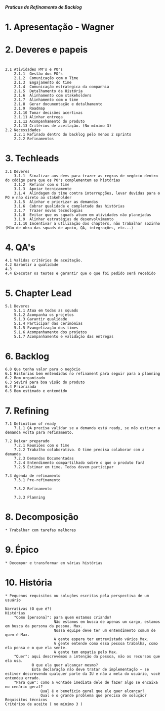 ***Praticas de Refinamento de Backlog***
# 1. Apresentação - Wagner <h1>
# 2. Deveres e papeis <h1>
	2.1 Atividades PM's e PO's
		2.1.1  Gestão dos PO's 
		2.1.2  Comunicação com o Time
		2.1.3  Engajamento do time
		2.1.4  Comunicação estrategica da companhia
		2.1.5  Detalhamento da História
		2.1.6  Alinhamento com stakeholders
		2.1.7  Alinhamento com o time
		2.1.8  Gerar documentação e detalhamento
		2.1.9  Roadmap
		2.1.10 Tomar decisões acertivas
		2.1.11 Alinhar entrega
		2.1.12 Acompanhamento do produto
		2.1.13 Critérios de aceitação. (No mínimo 3)
	2.2 Necessidades
		2.2.1 Refinado dentro do backlog pelo menos 2 sprints
		2.2.2 Refinamentos 
# 3. Techleads
	3.1 Deveres
		3.1.1  Sinalizar aos devs para trazer as regras de negócio dentro do código para que os PO's complementem as histórias
		3.1.2  Refinar com o time
		3.1.3  Apoiar tecnicamente
		3.1.4  Alindagem do time contra interrupções, levar duvidas para o PO e não direto ao stakeholder
		3.1.5  Alinhar e priorizar as demandas
		3.1.6  Cobrar qualidade e completude das histórias
		3.1.7  Trazer novas tecnologias
		3.1.8  Evitar que os squads atuem em atividades não planejadas
		3.1.9  Alinhar estratégias de desenvolvimento
		3.1.10 Incentivar a utilização dos chapters, não trabalhar sozinho (Mão de obra das squads de apoio, QA, integrações, etc...)
# 4. QA's
	4.1 Validas critérios de aceitação.
	4.2 Garantir a qualidade
	4.3 
	4.4 Executar os testes e garantir que o que foi pedido será recebido
# 5. Chapter Lead
	5.1 Deveres
		5.1.1 Atua em todas as squads
		5.1.2 Acompanha os projetos
		5.1.3 Garantir qualidade
		5.1.4 Participar das cerimónias
		5.1.5 Evangelização dos times
		5.1.6 Acompanhamento dos projetos
		5.1.7 Acompanhamento e validação das entregas
			
# 6. Backlog
	6.0 Que tenha valor para o negócio
	6.1 Histórias bem entendidas no refinament para seguir para a planning
	6.2	Bem organizado
	6.3 Sevirá para boa visão do produto
	6.4 Priorizada
	6.5 Bem estimado e entendido
		
# 7. Refining
	7.1 Definition of ready
		7.1.1 QA precisa validar se a demanda está ready, se não estiver a demanda volta para refinamento.
		
	7.2 Deixar preparado
		7.2.1 Reuniões com o time
		7.2.2 Trabalho colaborativo. O time precisa colaborar com a demanda
		7.2.3 Demandas Documentadas
		7.2.4 Entendimento compartilhado sobre o que o produto fará
		7.2.5 Estimar em time. Todos devem participar

	7.3 Agenda de refinamento
		7.3.1 Pre-refinamento
			
		7.3.2 Refinamento
			
		7.3.3 Planning
			
# 8. Decomposição
	* Trabalhar com tarefas melhores
	
# 9. Épico
	* Decompor e transformar em várias histórias
	
# 10. História
	* Pequenos requisitos ou soluções escritas pela perspectiva de um usuário
	
	Narrativas (O que é?)
	Histórias
		"Como [persona]": para quem estamos criando? 
						  Não estamos em busca de apenas um cargo, estamos em busca da persona da pessoa. Max. 
						  Nossa equipe deve ter um entendimento comum de quem é Max. 
						  A gente espera ter entrevistado vários Max. 
						  A gente entende como essa pessoa trabalha, como ela pensa e o que ela sente. 
						  A gente tem empatia pelo Max.
		"Quer": aqui descrevemos a intenção da pessoa, não os recursos que ela usa. 
				O que ela quer alcançar mesmo? 
				Esta declaração não deve tratar de implementação – se estiver descrevendo qualquer parte da IU e não a meta do usuário, você entendeu errado.
		"Para que": como a vontade imediata dele de fazer algo se encaixa no cenário geral? 
					Qual é o benefício geral que ele quer alcançar? 
					Qual é o grande problema que precisa de solução?
	Requisitos técnicos
	Critérios de aceite ( no mínimo 3 )
	
			
